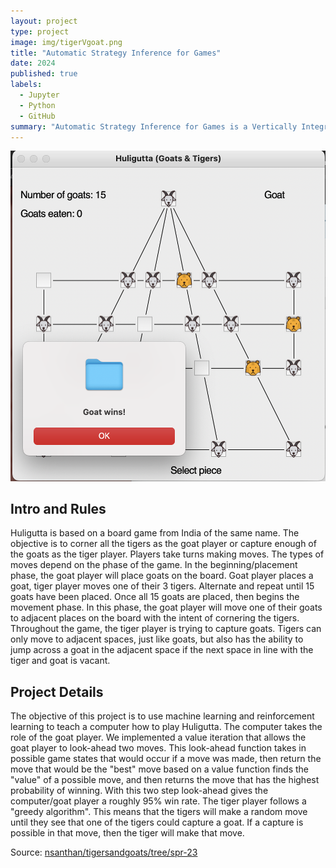 ```yaml
---
layout: project
type: project
image: img/tigerVgoat.png
title: "Automatic Strategy Inference for Games"
date: 2024
published: true
labels:
  - Jupyter
  - Python
  - GitHub
summary: "Automatic Strategy Inference for Games is a Vertically Integrated Project (VIP) led by professor Naranya Santhanam at UH Manoa that I collaborated on. The goal is to use reinforcement learning to teach a computer to play Huligutta. [VIP project page](https://manoa.hawaii.edu/uh-vip/project/asig/)"
---
```


<img class="img-fluid" src="../img/Goat_Victory.png">

## Intro and Rules

Huligutta is based on a board game from India of the same name. The objective is to corner all the tigers as the goat player or capture enough of the goats as the tiger player. Players take turns making moves. The types of moves depend on the phase of the game. In the beginning/placement phase, the goat player will place goats on the board. Goat player places a goat, tiger player moves one of their 3 tigers. Alternate and repeat until 15 goats have been placed. Once all 15 goats are placed, then begins the movement phase. In this phase, the goat player will move one of their goats to adjacent places on the board with the intent of cornering the tigers. Throughout the game, the tiger player is trying to capture goats. Tigers can only move to adjacent spaces, just like goats, but also has the ability to jump across a goat in the adjacent space if the next space in line with the tiger and goat is vacant.

## Project Details

The objective of this project is to use machine learning and reinforcement learning to teach a computer how to play Huligutta. The computer takes the role of the goat player. We implemented a value iteration that allows the goat player to look-ahead two moves. This look-ahead function takes in possible game states that would occur if a move was made, then return the move that would be the "best" move based on a value function finds the "value" of a possible move, and then returns the move that has the highest probability of winning. With this two step look-ahead gives the computer/goat player a roughly 95% win rate. The tiger player follows a "greedy algorithm". This means that the tigers will make a random move until they see that one of the tigers could capture a goat. If a capture is possible in that move, then the tiger will make that move.

Source: <a href="https://github.com/nsanthan/tigersandgoats/tree/spr-23"><i class="large github icon "></i>nsanthan/tigersandgoats/tree/spr-23</a>
